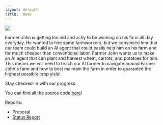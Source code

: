 ```yaml
---
layout: default
title:  Home
---
```


![](https://static.planetminecraft.com/files/resource_media/screenshot/1249/a_minecraft_farmer_by_sirsymboltable-d4x8z86_4349493.jpg)

Farmer John is getting too old and achy to be working on his farm all day everyday. He wanted to hire some farmworkers, but we convinced him that our team could build an AI agent that could easily help him on his farm and for much cheaper than conventional labor. Farmer John wants us to make an AI agent that can plant and harvest wheat, carrots, and potatoes for him. This means we will need to teach our AI farmer to navigate around Farmer John's farm and how to best maintain the farm in order to guarantee the highest possible crop yield.

Stay checked-in with our progress:

You can find all the source code [here](https://github.com/Eisah-Jones/Farmer-John/tree/development)!

Reports:

- [Proposal](proposal.md)
- [Status Report](status.md)
